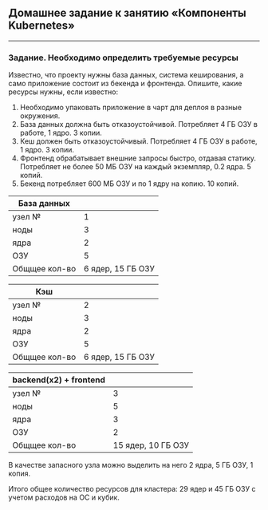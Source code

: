 ## Домашнее задание к занятию «Компоненты Kubernetes»
------
### Задание. Необходимо определить требуемые ресурсы
Известно, что проекту нужны база данных, система кеширования, а само приложение состоит из бекенда и фронтенда. Опишите, какие ресурсы нужны, если известно:

1. Необходимо упаковать приложение в чарт для деплоя в разные окружения.
2. База данных должна быть отказоустойчивой. Потребляет 4 ГБ ОЗУ в работе, 1 ядро. 3 копии.
3. Кеш должен быть отказоустойчивый. Потребляет 4 ГБ ОЗУ в работе, 1 ядро. 3 копии.
4. Фронтенд обрабатывает внешние запросы быстро, отдавая статику. Потребляет не более 50 МБ ОЗУ на каждый экземпляр, 0.2 ядра. 5 копий.
5. Бекенд потребляет 600 МБ ОЗУ и по 1 ядру на копию. 10 копий.

|База данных|       |
|-----------|-------|
|узел №     |1      |
|ноды       |3      |
|ядра       |2      |
|ОЗУ        |5      |
|Общщее кол-во|6 ядер, 15 ГБ ОЗУ|


|Кэш        |       |
|-----------|-------|
|узел №     |2      |
|ноды       |3      |
|ядра       |2      |
|ОЗУ        |5      |
|Общщее кол-во|6 ядер, 15 ГБ ОЗУ|

|backend(х2) + frontend|       |
|-----------|-------|
|узел №     |3      |
|ноды       |5      |
|ядра       |3      |
|ОЗУ        |2      |
|Общщее кол-во|15 ядер, 10 ГБ ОЗУ|

В качестве запасного узла можно выделить на него 2 ядра, 5 ГБ ОЗУ, 1 копия. 

Итого общее количество ресурсов для кластера: 29 ядер и 45 ГБ ОЗУ с учетом расходов на ОС и кубик.
